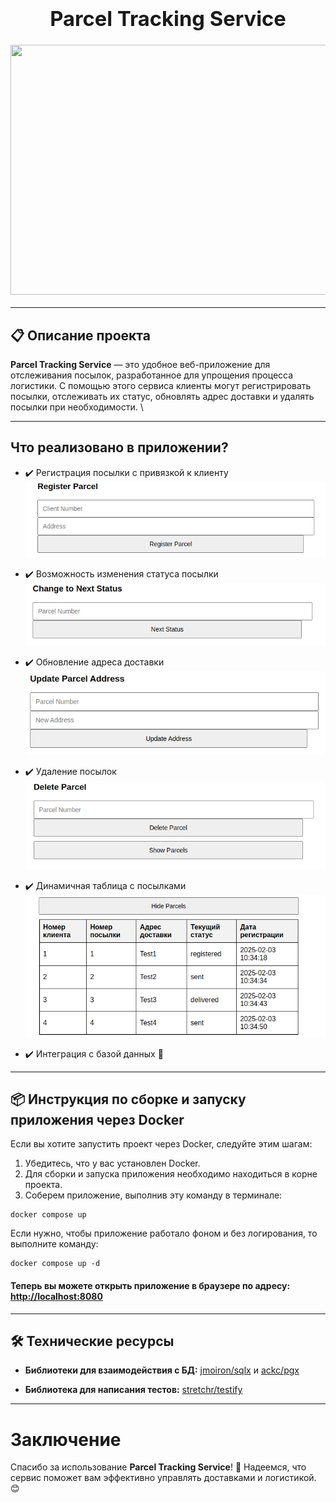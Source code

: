 <h3 align="center">
  <div align="center">
    <h1>Parcel Tracking Service </h1>
  </div>
  <a href="https://github.com/goroutiner/parcel_tracking_service">
    <img src="https://static.tildacdn.com/tild3332-3638-4866-a234-336133636235/lgiui.png" width="600" height="400"/>
  </a>
</h3>

---

## 📋 Описание проекта

**Parcel Tracking Service** — это удобное веб-приложение для отслеживания посылок, разработанное для упрощения процесса логистики. С помощью этого сервиса клиенты могут регистрировать посылки, отслеживать их статус, обновлять адрес доставки и удалять посылки при необходимости. \

---
## Что реализовано в приложении?

- ✔️ Регистрация посылки с привязкой к клиенту \
  ![Register](https://github.com/goroutiner/parcel_tracking_service/raw/dev/images/register_exemple.png)

- ✔️ Возможность изменения статуса посылки \
  ![Change Status](https://github.com/goroutiner/parcel_tracking_service/raw/dev/images/change-status_exemple.png)

- ✔️ Обновление адреса доставки \
  ![Update Address](https://github.com/goroutiner/parcel_tracking_service/raw/dev/images/update-address_exemple.png)

- ✔️ Удаление посылок \
  ![Delete ](https://github.com/goroutiner/parcel_tracking_service/raw/dev/images/delete_exemple.png)

- ✔️ Динамичная таблица с посылками \
  ![Table](https://github.com/goroutiner/parcel_tracking_service/raw/dev/images/table_exemple.png)

- ✔️ Интеграция с базой данных 📇

---

## 📦 Инструкция по сборке и запуску приложения через Docker

Если вы хотите запустить проект через Docker, следуйте этим шагам:

1. Убедитесь, что у вас установлен Docker.
2. Для сборки и запуска приложения необходимо находиться в корне проекта.
3. Соберем приложение, выполнив эту команду в терминале:

```
docker compose up 
```
Если нужно, чтобы приложение работало фоном и без логирования, то выполните команду:
```
docker compose up -d
```

#### Теперь вы можете открыть приложение в браузере по адресу: [http://localhost:8080](http://localhost:8080/ "Порт указываете тот, который укзан в Port")

---

## 🛠️ Технические ресурсы

- **Библиотеки для взаимодействия с БД:** [jmoiron/sqlx](https://github.com/jmoiron/sqlx) и [ackc/pgx](https://github.com/jackc/pgx)

- **Библиотека для написания тестов:** [stretchr/testify](https://github.com/stretchr/testify)

---

# Заключение

Спасибо за использование **Parcel Tracking Service**! 🚀 Надеемся, что сервис поможет вам эффективно управлять доставками и логистикой. 😊